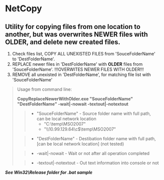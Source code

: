 # NetCopy

## Utility for copying files from one location to another, but was overwrites NEWER files with OLDER, and delete new created files.

1. Check files list, COPY ALL UNEXISTED FILES from 'SouceFolderName' to 'DestFolderName'.
2. REPLACE newer files in 'DestFolderName' with **OLDER** files from 'SouceFolderName'. !!!OVERWITES NEWER FILES WITH OLDER!!!
3. REMOVE all unexisted in 'DestFolderName', for matching file list with 'SouceFolderName'


> Usage from command line:
> 
> **CopyReplaceNewerWithOlder.exe "SouceFolderName" "DestFolderName" -wait|-nowait -textout|-notextout**
> 
> >    - "SouceFolderName" - Source folder name with full path, can be local network location
> >       - "C:\temp\MSO2007"
> >       - "\\\\10.99.129.64\c$\temp\MSO2007"
> 
> >    - "DestFolderName" - Destibation folder name with full path, [can be local network location] (not tested)  
> 
> >    - -wait|-nowait - Wait or not after all operation completed
> 
> >    - -textout|-notextout - Out text information into console or not

___See Win32\Release folder for .bat sample___
